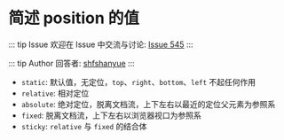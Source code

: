 # 简述 position 的值



::: tip Issue 
 欢迎在 Issue 中交流与讨论: [Issue 545](https://github.com/shfshanyue/Daily-Question/issues/545) 
:::

::: tip Author 
回答者: [shfshanyue](https://github.com/shfshanyue) 
:::

+ `static`: 默认值，无定位，`top`、`right`、`bottom`、`left` 不起任何作用
+ `relative`: 相对定位
+ `absolute`: 绝对定位，脱离文档流，上下左右以最近的定位父元素为参照系
+ `fixed`: 脱离文档流，上下左右以浏览器视口为参照系
+ `sticky`: `relative` 与 `fixed` 的结合体
